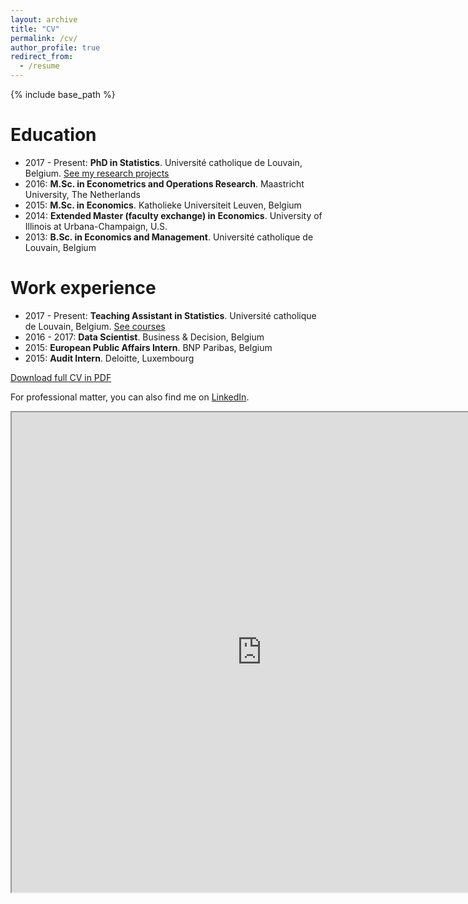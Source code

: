 ```yaml
---
layout: archive
title: "CV"
permalink: /cv/
author_profile: true
redirect_from:
  - /resume
---
```


{% include base_path %}

Education
======
<ul>
<li>2017 - Present: <b>PhD in Statistics</b>. Université catholique de Louvain, Belgium. <a href="http://www.antoinesoetewey.com/research/">See my research projects</a></li>
<li>2016: <b>M.Sc. in Econometrics and Operations Research</b>. Maastricht University, The Netherlands</li>
<li>2015: <b>M.Sc. in Economics</b>. Katholieke Universiteit Leuven, Belgium</li>
<li>2014: <b>Extended Master (faculty exchange) in Economics</b>. University of Illinois at Urbana-Champaign, U.S.</li>
<li>2013: <b>B.Sc. in Economics and Management</b>. Université catholique de Louvain, Belgium</li>
</ul>

Work experience
======
<ul>
<li>2017 - Present: <b>Teaching Assistant in Statistics</b>. Université catholique de Louvain, Belgium. <a href="http://www.antoinesoetewey.com/teaching/">See courses</a></li>
<li>2016 - 2017: <b>Data Scientist</b>. Business &amp; Decision, Belgium</li>
<li>2015: <b>European Public Affairs Intern</b>. BNP Paribas, Belgium</li>
<li>2015: <b>Audit Intern</b>. Deloitte, Luxembourg</li>
</ul>

<a href="https://drive.google.com/file/d/0B5Iu16qC5vQsUWFYNzRYcmZING8/view?usp=sharing" target="_blank">Download full CV in PDF</a>

For professional matter, you can also find me on <a href="https://www.linkedin.com/in/antoinesoetewey/en" target="_blank"><i aria-hidden="true" class="fa fa-linkedin-square"></i> LinkedIn</a>.

<iframe height="768" src="https://drive.google.com/file/d/0B5Iu16qC5vQsUWFYNzRYcmZING8/preview" width="800"></iframe>
